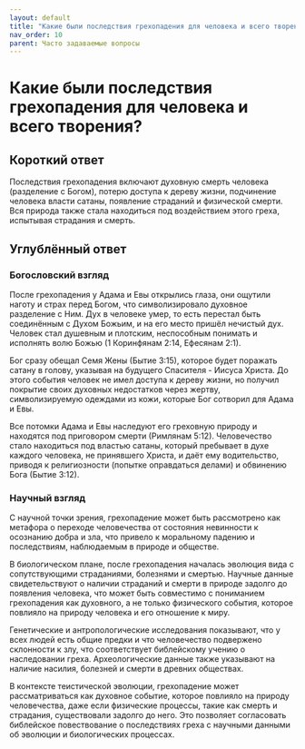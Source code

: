 ```yaml
---
layout: default
title: "Какие были последствия грехопадения для человека и всего творения?"
nav_order: 10
parent: Часто задаваемые вопросы
---
```


# Какие были последствия грехопадения для человека и всего творения?

## Короткий ответ

Последствия грехопадения включают духовную смерть человека (разделение с Богом), потерю доступа к дереву жизни, подчинение человека власти сатаны, появление страданий и физической смерти. Вся природа также стала находиться под воздействием этого греха, испытывая страдания и смерть.

## Углублённый ответ

### Богословский взгляд

После грехопадения у Адама и Евы открылись глаза, они ощутили наготу и страх перед Богом, что символизировало духовное разделение с Ним. Дух в человеке умер, то есть перестал быть соединённым с Духом Божьим, и на его место пришёл нечистый дух. Человек стал душевным и плотским, неспособным понимать и исполнять волю Божью (1 Коринфянам 2:14, Ефесянам 2:1).

Бог сразу обещал Семя Жены (Бытие 3:15), которое будет поражать сатану в голову, указывая на будущего Спасителя - Иисуса Христа. До этого события человек не имел доступа к дереву жизни, но получил покрытие своих духовных недостатков через жертву, символизируемую одеждами из кожи, которые Бог сотворил для Адама и Евы.

Все потомки Адама и Евы наследуют его греховную природу и находятся под приговором смерти (Римлянам 5:12). Человечество стало находиться под властью сатаны, который пребывает в духе каждого человека, не принявшего Христа, и даёт ему водительство, приводя к религиозности (попытке оправдаться делами) и обвинению Бога (Бытие 3:12).

### Научный взгляд

С научной точки зрения, грехопадение может быть рассмотрено как метафора о переходе человечества от состояния невинности к осознанию добра и зла, что привело к моральному падению и последствиям, наблюдаемым в природе и обществе.

В биологическом плане, после грехопадения началась эволюция вида с сопутствующими страданиями, болезнями и смертью. Научные данные свидетельствуют о наличии страданий и смерти в природе задолго до появления человека, что может быть совместимо с пониманием грехопадения как духовного, а не только физического события, которое повлияло на природу человека и его отношение к миру.

Генетические и антропологические исследования показывают, что у всех людей есть общие предки и что человечество подвержено склонности к злу, что соответствует библейскому учению о наследовании греха. Археологические данные также указывают на наличие насилия, болезней и смерти в древних обществах.

В контексте теистической эволюции, грехопадение может рассматриваться как духовное событие, которое повлияло на природу человечества, даже если физические процессы, такие как смерть и страдания, существовали задолго до него. Это позволяет согласовать библейское повествование о последствиях греха с научными данными об эволюции и биологических процессах.